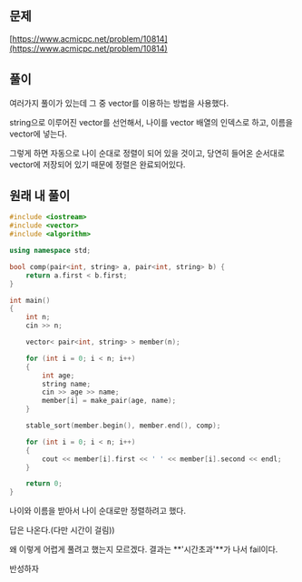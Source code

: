 ## 문제

[https://www.acmicpc.net/problem/10814](https://www.acmicpc.net/problem/10814)

## 풀이

여러가지 풀이가 있는데 그 중 vector를 이용하는 방법을 사용했다.

string으로 이루어진 vector를 선언해서, 나이를 vector 배열의 인덱스로 하고, 이름을 vector에 넣는다.

그렇게 하면 자동으로 나이 순대로 정렬이 되어 있을 것이고, 당연히 들어온 순서대로 vector에 저장되어 있기 때문에 정렬은 완료되어있다.

## 원래 내 풀이

```c++
#include <iostream>
#include <vector>
#include <algorithm>

using namespace std;

bool comp(pair<int, string> a, pair<int, string> b) {
    return a.first < b.first;
}

int main()
{
    int n;
    cin >> n;

    vector< pair<int, string> > member(n);

    for (int i = 0; i < n; i++)
    {
        int age;
        string name;
        cin >> age >> name;
        member[i] = make_pair(age, name);
    }

    stable_sort(member.begin(), member.end(), comp);

    for (int i = 0; i < n; i++)
    {
        cout << member[i].first << ' ' << member[i].second << endl;
    }

    return 0;
}
```

나이와 이름을 받아서 나이 순대로만 정렬하려고 했다.

답은 나온다.(다만 시간이 걸림))

왜 이렇게 어렵게 풀려고 했는지 모르겠다. 결과는 **'시간초과'**가 나서 fail이다.

반성하자